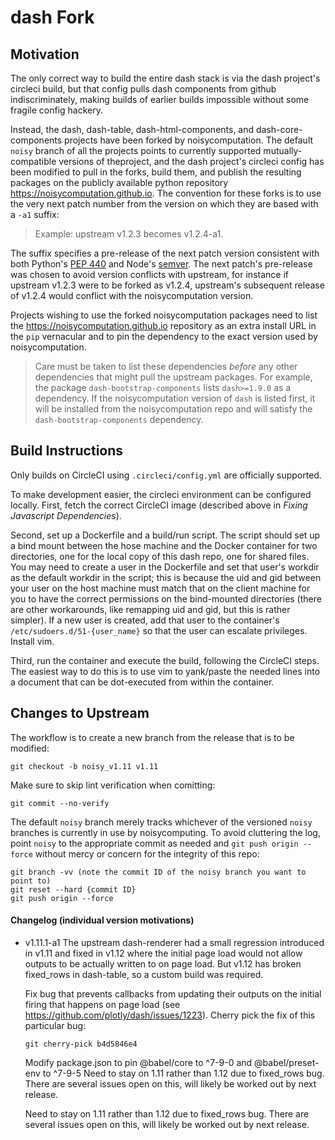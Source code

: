 # dash Fork

## Motivation

The only correct way to build the entire dash stack is via the
dash project's circleci build, but that config pulls dash components
from github indiscriminately, making builds of earlier builds impossible
without some fragile config hackery.

Instead, the dash, dash-table, dash-html-components, and dash-core-components
projects have been forked by noisycomputation. The default `noisy` branch of
all the projects points to currently supported mutually-compatible versions
of theproject, and the dash project's circleci config has been modified
to pull in the forks, build them, and publish the resulting packages on
the publicly available python repository <https://noisycomputation.github.io>.
The convention for these forks is to use the very next patch number from
the version on which they are based with a `-a1` suffix:

> Example: upstream v1.2.3 becomes v1.2.4-a1.

The suffix specifies a pre-release of the next patch version consistent with both
Python's [PEP 440](https://www.python.org/dev/peps/pep-0440/#id28) and
Node's [semver](https://github.com/semver/semver/blob/master/semver.md).
The next patch's pre-release was chosen to avoid version conflicts with
upstream, for instance if upstream v1.2.3 were to be forked as v1.2.4,
upstream's subsequent release of v1.2.4 would conflict with the noisycomputation
version.

Projects wishing to use the forked noisycomputation packages need to list the
<https://noisycomputation.github.io>  repository as an extra install URL in
the `pip` vernacular and to pin the dependency to the exact version used by
noisycomputation.

> Care must be taken to list these dependencies *before* any
> other dependencies that might pull the upstream packages. For example, the
> package `dash-bootstrap-components` lists `dash>=1.9.0` as a dependency.
> If the noisycomputation version of `dash` is listed first, it will be
> installed from the noisycomputation repo and will satisfy the
> `dash-bootstrap-components` dependency.

## Build Instructions

Only builds on CircleCI using `.circleci/config.yml` are officially supported.

To make development easier, the circleci environment can be configured locally.
First, fetch the correct CircleCI image (described above in *Fixing Javascript
Dependencies*).

Second, set up a Dockerfile and a build/run script. The script should set up
a bind mount between the hose machine and the Docker container for two directories,
one for the local copy of this dash repo, one for shared files. You may need to
create a user in the Dockerfile and set that user's workdir as the default workdir
in the script; this is because the uid and gid between your user on the host machine
must match that on the client machine for you to have the correct permissions on the
bind-mounted directories (there are other workarounds, like remapping uid and gid, but
this is rather simpler). If a new user is created, add that user to the container's
`/etc/sudoers.d/51-{user_name}` so that the user can escalate privileges. Install vim.

Third, run the container and execute the build, following the CircleCI steps. The
easiest way to do this is to use vim to yank/paste the needed lines into a document
that can be dot-executed from within the container.

## Changes to Upstream

The workflow is to create a new branch from the release that is to be modified:

    git checkout -b noisy_v1.11 v1.11

Make sure to skip lint verification when comitting:

    git commit --no-verify

The default `noisy` branch merely tracks whichever of the versioned `noisy` branches
is currently in use by noisycomputing. To avoid cluttering the log, point `noisy` to
the appropriate commit as needed and `git push origin --force` without mercy or
concern for the integrity of this repo:

    git branch -vv (note the commit ID of the noisy branch you want to point to)
    git reset --hard {commit ID}
    git push origin --force

#### Changelog (individual version motivations)


* v1.11.1-a1
   The upstream dash-renderer had a small regression introduced in v1.11 and fixed
   in v1.12 where the initial page load would not allow outputs to be actually written
   to on page load. But v1.12 has broken fixed_rows in dash-table, so a custom
   build was required.

   Fix bug that prevents callbacks from updating their outputs on the initial
   firing that happens on page load (see https://github.com/plotly/dash/issues/1223).
   Cherry pick the fix of this particular bug:

      git cherry-pick b4d5846e4

   Modify package.json to pin @babel/core to ^7-9-0 and @babel/preset-env to ^7-9-5
   Need to stay on 1.11 rather than 1.12 due to fixed_rows bug. There are several
   issues open on this, will likely be worked out by next release.

   Need to stay on 1.11 rather than 1.12 due to fixed_rows bug. There are several
   issues open on this, will likely be worked out by next release.

